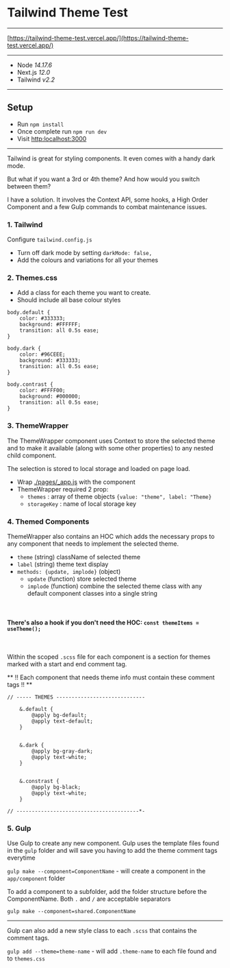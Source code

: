 # Tailwind Theme Test

---

[https://tailwind-theme-test.vercel.app/](https://tailwind-theme-test.vercel.app/)

---

- Node *14.17.6*
- Next.js *12.0*
- Tailwind *v2.2*

---

## Setup

- Run `npm install`
- Once complete run `npm run dev`
- Visit [http:localhost:3000](http:localhost:3000)

---


Tailwind is great for styling components. It even comes with a handy dark mode.

But what if you want a 3rd or 4th theme? And how would you switch between them?

I have a solution. It involves the Context API, some hooks, a High Order Component and a few Gulp commands
to combat maintenance issues.

### 1. Tailwind

Configure `tailwind.config.js`

- Turn off dark mode by setting `darkMode: false,`
- Add the colours and variations for all your themes

### 2. Themes.css

- Add a class for each theme you want to create.
- Should include all base colour styles

```
body.default {
    color: #333333;
    background: #FFFFFF;
    transition: all 0.5s ease;
}

body.dark {
    color: #96CEEE;
    background: #333333;
    transition: all 0.5s ease;
}

body.contrast {
    color: #FFFF00;
    background: #000000;
    transition: all 0.5s ease;
}
```

### 3. ThemeWrapper

The ThemeWrapper component uses Context to store the selected theme 
and to make it available (along with some other properties) to any nested child component.

The selection is stored to local storage and loaded on page load.

- Wrap [./pages/_app.js](_app.js) with the component
- ThemeWrapper required 2 prop:
  - `themes` : array of theme objects `{value: "theme", label: "Theme}`
  - `storageKey` : name of local storage key

### 4. Themed Components

ThemeWrapper also contains an HOC which adds the necessary props to any component that needs to implement the selected theme.

 - `theme` (string) className of selected theme
 - `label` (string) theme text display
 - `methods: {update, implode}` (object)
   - `update` (function) store selected theme
   - `implode` (function) combine the selected theme class with any default component classes into a single string

<br/>

#### There's also a hook if you don't need the HOC: `const themeItems = useTheme();`
<br/>

Within the scoped `.scss` file for each component is a section for themes marked with a start and end comment tag.

** !! Each component that needs theme info must contain these comment tags !! **

```
// ----- THEMES -----------------------------

    &.default {
        @apply bg-default;
        @apply text-default;
    }
    
    
    &.dark {
        @apply bg-gray-dark;
        @apply text-white;
    }
    
    
    &.constrast {
        @apply bg-black;
        @apply text-white;
    }
    
// ----------------------------------------*-
```




### 5. Gulp

Use Gulp to create any new component. Gulp uses the template files found in the `gulp` folder and will save you having to add the theme comment tags everytime

`gulp make --component=ComponentName` - will create a component in the `app/component` folder

To add a component to a subfolder, add the folder structure before the ComponentName. Both `.` and `/` are acceptable separators

`gulp make --component=shared.ComponentName`

---

Gulp can also add a new style class to each `.scss` that contains the comment tags.

`gulp add --theme=theme-name` - will add `.theme-name` to each file found and to `themes.css`